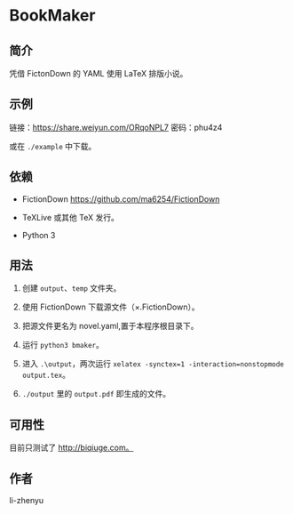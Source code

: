 # BookMaker

## 简介

凭借 FictonDown 的 YAML 使用 LaTeX 排版小说。

## 示例

链接：https://share.weiyun.com/ORqoNPL7 密码：phu4z4

或在 `./example` 中下载。

## 依赖

- FictionDown https://github.com/ma6254/FictionDown

- TeXLive 或其他 TeX 发行。

- Python 3

## 用法

1. 创建 `output`、`temp` 文件夹。

1. 使用 FictionDown 下载源文件（×.FictionDown）。

2. 把源文件更名为 novel.yaml,置于本程序根目录下。

3. 运行 `python3 bmaker`。

4. 进入 `.\output`，两次运行 `xelatex -synctex=1 -interaction=nonstopmode output.tex`。

5. `./output` 里的 `output.pdf` 即生成的文件。

## 可用性

目前只测试了 http://biqiuge.com。

## 作者

li-zhenyu

